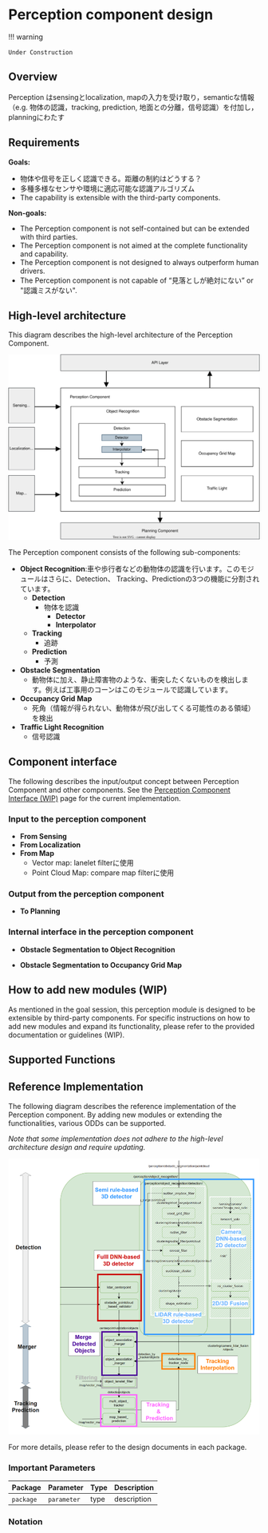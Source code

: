 # Perception component design

!!! warning

    Under Construction

## Overview

Perception はsensingとlocalization, mapの入力を受け取り，semanticな情報（e.g. 物体の認識，tracking, prediction, 地面との分離，信号認識）を付加し，planningにわたす

## Requirements

**Goals:**

- 物体や信号を正しく認識できる。距離の制約はどうする？
- 多種多様なセンサや環境に適応可能な認識アルゴリズム
- The capability is extensible with the third-party components.

**Non-goals:**

- The Perception component is not self-contained but can be extended with third parties.
- The Perception component is not aimed at the complete functionality and capability.
- The Perception component is not designed to always outperform human drivers.
- The Perception component is not capable of “見落としが絶対にない” or "認識ミスがない".

## High-level architecture

This diagram describes the high-level architecture of the Perception Component.

![overall-perception-architecture](image/high-level-perception-diagram.drawio.svg)

The Perception component consists of the following sub-components:

- **Object Recognition**:車や歩行者などの動物体の認識を行います。このモジュールはさらに、Detection、 Tracking、Predictionの3つの機能に分割されています。
  - **Detection**
    - 物体を認識
      - **Detector**
      - **Interpolator**
  - **Tracking**
    - 追跡
  - **Prediction**
    - 予測
- **Obstacle Segmentation**
  - 動物体に加え、静止障害物のような、衝突したくないものを検出します。例えば工事用のコーンはこのモジュールで認識しています。
- **Occupancy Grid Map**
  - 死角（情報が得られない、動物体が飛び出してくる可能性のある領域）を検出
- **Traffic Light Recognition**
  - 信号認識

## Component interface

The following describes the input/output concept between Perception Component and other components. See the [Perception Component Interface (WIP)](../../autoware-interfaces/components/perception.md) page for the current implementation.

### Input to the perception component

- **From Sensing**
- **From Localization**
- **From Map**
  - Vector map: lanelet filterに使用
  - Point Cloud Map: compare map filterに使用

### Output from the perception component

- **To Planning**

### Internal interface in the perception component

- **Obstacle Segmentation to Object Recognition**

- **Obstacle Segmentation to Occupancy Grid Map**

## How to add new modules (WIP)

As mentioned in the goal session, this perception module is designed to be extensible by third-party components. For specific instructions on how to add new modules and expand its functionality, please refer to the provided documentation or guidelines (WIP).

## Supported Functions

## Reference Implementation

The following diagram describes the reference implementation of the Perception component. By adding new modules or extending the functionalities, various ODDs can be supported.

_Note that some implementation does not adhere to the high-level architecture design and require updating._

![reference-implementation](image/perception-diagram.png)

For more details, please refer to the design documents in each package.

### Important Parameters

| Package   | Parameter   | Type | Description |
| --------- | ----------- | ---- | ----------- |
| `package` | `parameter` | type | description |

### Notation

